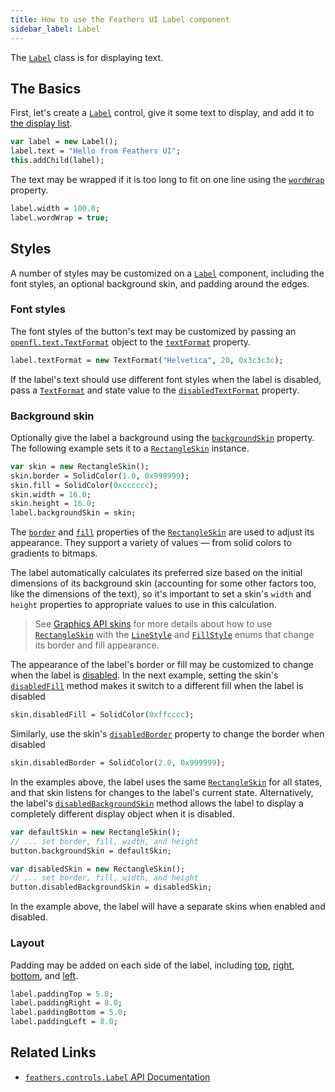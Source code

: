 ```yaml
---
title: How to use the Feathers UI Label component
sidebar_label: Label
---
```


The [`Label`](https://api.feathersui.com/current/feathers/controls/Label.html) class is for displaying text.

## The Basics

First, let's create a [`Label`](https://api.feathersui.com/current/feathers/controls/Label.html) control, give it some text to display, and add it to [the display list](https://books.openfl.org/openfl-developers-guide/display-programming/basics-of-display-programming.html).

```hx
var label = new Label();
label.text = "Hello from Feathers UI";
this.addChild(label);
```

The text may be wrapped if it is too long to fit on one line using the [`wordWrap`](https://api.feathersui.com/current/feathers/controls/Label.html#wordWrap) property.

```hx
label.width = 100.0;
label.wordWrap = true;
```

## Styles

A number of styles may be customized on a [`Label`](https://api.feathersui.com/current/feathers/controls/Label.html) component, including the font styles, an optional background skin, and padding around the edges.

### Font styles

The font styles of the button's text may be customized by passing an [`openfl.text.TextFormat`](https://api.openfl.org/openfl/text/TextFormat.html) object to the [`textFormat`](https://api.feathersui.com/current/feathers/controls/Label.html#textFormat) property.

```hx
label.textFormat = new TextFormat("Helvetica", 20, 0x3c3c3c);
```

If the label's text should use different font styles when the label is disabled, pass a [`TextFormat`](https://api.openfl.org/openfl/text/TextFormat.html) and state value to the [`disabledTextFormat`](https://api.feathersui.com/current/feathers/controls/Label.html#disabledTextFormat) property.

### Background skin

Optionally give the label a background using the [`backgroundSkin`](https://api.feathersui.com/current/feathers/controls/Label.html#backgroundSkin) property. The following example sets it to a [`RectangleSkin`](https://api.feathersui.com/current/feathers/skins/RectangleSkin.html) instance.

```hx
var skin = new RectangleSkin();
skin.border = SolidColor(1.0, 0x999999);
skin.fill = SolidColor(0xcccccc);
skin.width = 16.0;
skin.height = 16.0;
label.backgroundSkin = skin;
```

The [`border`](https://api.feathersui.com/current/feathers/skins/BaseGraphicsPathSkin.html#border) and [`fill`](https://api.feathersui.com/current/feathers/skins/BaseGraphicsPathSkin.html#fill) properties of the [`RectangleSkin`](https://api.feathersui.com/current/feathers/skins/RectangleSkin.html) are used to adjust its appearance. They support a variety of values — from solid colors to gradients to bitmaps.

The label automatically calculates its preferred size based on the initial dimensions of its background skin (accounting for some other factors too, like the dimensions of the text), so it's important to set a skin's `width` and `height` properties to appropriate values to use in this calculation.

> See [Graphics API skins](./graphics-api-skins.md) for more details about how to use [`RectangleSkin`](https://api.feathersui.com/current/feathers/skins/RectangleSkin.html) with the [`LineStyle`](https://api.feathersui.com/current/feathers/graphics/LineStyle.html) and [`FillStyle`](https://api.feathersui.com/current/feathers/graphics/FillStyle.html) enums that change its border and fill appearance.

The appearance of the label's border or fill may be customized to change when the label is [disabled](https://api.feathersui.com/current/feathers/core/IUIControl.html#enabled). In the next example, setting the skin's [`disabledFill`](https://api.feathersui.com/current/feathers/skins/RectangleSkin.html#disabledFill) method makes it switch to a different fill when the label is disabled

```hx
skin.disabledFill = SolidColor(0xffcccc);
```

Similarly, use the skin's [`disabledBorder`](https://api.feathersui.com/current/feathers/skins/RectangleSkin.html#disabledBorder) property to change the border when disabled

```hx
skin.disabledBorder = SolidColor(2.0, 0x999999);
```

In the examples above, the label uses the same [`RectangleSkin`](https://api.feathersui.com/current/feathers/skins/RectangleSkin.html) for all states, and that skin listens for changes to the label's current state. Alternatively, the label's [`disabledBackgroundSkin`](https://api.feathersui.com/current/feathers/controls/Label.html#disabledBackgroundSkin) method allows the label to display a completely different display object when it is disabled.

```hx
var defaultSkin = new RectangleSkin();
// ... set border, fill, width, and height
button.backgroundSkin = defaultSkin;

var disabledSkin = new RectangleSkin();
// ... set border, fill, width, and height
button.disabledBackgroundSkin = disabledSkin;
```

In the example above, the label will have a separate skins when enabled and disabled.

### Layout

Padding may be added on each side of the label, including [top](https://api.feathersui.com/current/feathers/controls/Label.html#paddingTop), [right](https://api.feathersui.com/current/feathers/controls/Label.html#paddingRight), [bottom](https://api.feathersui.com/current/feathers/controls/Label.html#paddingBottom), and [left](https://api.feathersui.com/current/feathers/controls/Label.html#paddingLeft).

```hx
label.paddingTop = 5.0;
label.paddingRight = 8.0;
label.paddingBottom = 5.0;
label.paddingLeft = 8.0;
```

## Related Links

- [`feathers.controls.Label` API Documentation](https://api.feathersui.com/current/feathers/controls/Label.html)
